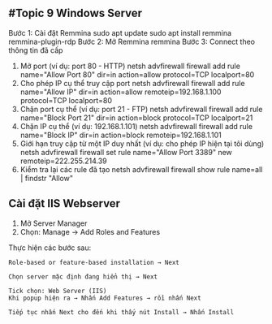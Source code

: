 #Topic 9 Windows Server
---
 Bước 1: Cài đặt Remmina
 sudo apt update
sudo apt install remmina remmina-plugin-rdp
Bước 2: Mở Remmina
remmina
Bước 3: Connect theo thông tin đã cấp
1. Mở port (ví dụ: port 80 - HTTP)
netsh advfirewall firewall add rule name="Allow Port 80" dir=in action=allow protocol=TCP localport=80
2. Cho phép IP cụ thể truy cập port
netsh advfirewall firewall add rule name="Allow IP" dir=in action=allow remoteip=192.168.1.100 protocol=TCP localport=80
3. Chặn port cụ thể (ví dụ: port 21 - FTP)
netsh advfirewall firewall add rule name="Block Port 21" dir=in action=block protocol=TCP localport=21
4. Chặn IP cụ thể (ví dụ: 192.168.1.101)
netsh advfirewall firewall add rule name="Block IP" dir=in action=block remoteip=192.168.1.101
5. Giới hạn truy cập từ một IP duy nhất (ví dụ: cho phép IP hiện tại tôi dùng)
netsh advfirewall firewall set rule name="Allow Port 3389" new remoteip=222.255.214.39
6. Kiểm tra lại các rule đã tạo
netsh advfirewall firewall show rule name=all | findstr "Allow"
## Cài đặt IIS Webserver
1. Mở Server Manager
2. Chọn: Manage → Add Roles and Features

Thực hiện các bước sau:

    Role-based or feature-based installation → Next

    Chọn server mặc định đang hiển thị → Next

    Tick chọn: Web Server (IIS)
    Khi popup hiện ra → Nhấn Add Features → rồi nhấn Next

    Tiếp tục nhấn Next cho đến khi thấy nút Install → Nhấn Install
